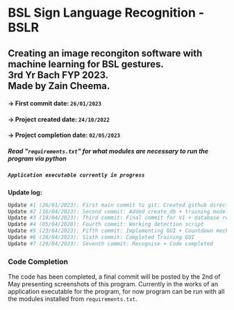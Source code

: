 BSL Sign Language Recognition - BSLR 
========================================
Creating an image recongiton software with machine learning for BSL gestures.\
3rd Yr Bach FYP 2023.\
**Made by Zain Cheema.**
----------------------------------------
#### -> First commit date: `26/01/2023`
#### -> Project created date: `24/10/2022`
#### -> Project completion date: `02/05/2023`
##### Read "`requirements.txt`" for what modules are necessary to run the program via python
##### `Application executable currently in progress`

__Update log:__

```python
Update #1 (26/01/2023): First main commit to git: Created github directory
Update #2 (16/04/2023): Second commit: Added create_db + training model to dir
Update #3 (19/04/2023): Third commit: Final commit for V1 + database rework for v2
Update #4 (05/04/2020): Fourth commit: Working detection script
Update #5 (23/04/2023): Fifth commit: Implementing GUI + Countdown mechanism
Update #6 (28/04/2023): Sixth commit: Completed Training GUI
Update #7 (29/04/2023): Seventh commit: Recognise + Code completed
```

### **Code Completion**
The code has been completed, a final commit will be posted by the 2nd of May presenting screenshots of this program. 
Currently in the works of an application executable for the program, for now program can be run with all the modules installed from `requirements.txt`.